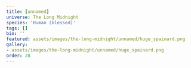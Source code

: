```yaml
---
title: [unnamed]
universe: The Long Midnight
species: 'Human (blessed)'
tags: []
bio: ''
featured: assets/images/the-long-midnight/unnamed/huge_spainard.png
gallery:
- assets/images/the-long-midnight/unnamed/huge_spainard.png
order: 28
---
```

